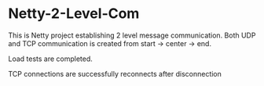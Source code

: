 # Netty-2-Level-Com

This is Netty project establishing 2 level message communication. Both UDP and TCP communication is created from start -> center -> end.

Load tests are completed. 

TCP connections are successfully reconnects after disconnection
